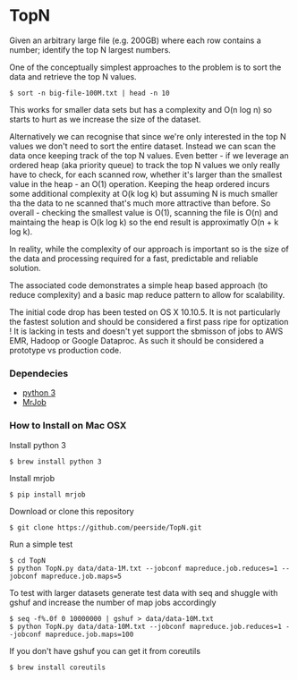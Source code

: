 # TopN
Given an arbitrary large file (e.g. 200GB) where each row contains a number; identify the top N largest numbers.

One of the conceptually simplest approaches to the problem is to sort the data and retrieve the top N values.
```
$ sort -n big-file-100M.txt | head -n 10
```
This works for smaller data sets but has a complexity and O(n log n) so starts to hurt as we increase the size of the dataset.

Alternatively we can recognise that since we're only interested in the top N values we don't need to sort the entire dataset. Instead we can scan the data once keeping track of the top N values. Even better - if we leverage an ordered heap (aka priority queue) to track the top N values we only really have to check, for each scanned row, whether it's larger than the smallest value in the heap - an O(1) operation. Keeping the heap ordered incurs some additional complexity at O(k log k) but assuming N is much smaller tha the data to ne scanned that's much more attractive than before. So overall - checking the smallest value is O(1), scanning the file is O(n) and maintaing the heap is O(k log k) so the end result is approximatly O(n + k log k).

In reality, while the complexity of our approach is important so is the size of the data and processing required for a fast, predictable and reliable solution.

The associated code demonstrates a simple heap based approach (to reduce complexity) and a basic map reduce pattern to allow for scalability. 

The initial code drop has been tested on OS X 10.10.5. It is not particularly the fastest solution and should be considered a first pass ripe for optization ! It is lacking in tests and doesn't yet support the sbmisson of jobs to AWS EMR, Hadoop or Google Dataproc. As such it should be considered a prototype vs production code.


### Dependecies
* [python 3](https://www.python.org/downloads/mac-osx/)
* [MrJob](https://github.com/Yelp/mrjob)


### How to Install on Mac OSX
Install python 3
```
$ brew install python 3
```

Install mrjob
```
$ pip install mrjob
```
Download or clone this repository
```
$ git clone https://github.com/peerside/TopN.git
```

Run a simple test
```
$ cd TopN
$ python TopN.py data/data-1M.txt --jobconf mapreduce.job.reduces=1 --jobconf mapreduce.job.maps=5
```

To test with larger datasets generate test data with seq and shuggle with gshuf and increase the number of map jobs accordingly 
```
$ seq -f%.0f 0 10000000 | gshuf > data/data-10M.txt
$ python TopN.py data/data-10M.txt --jobconf mapreduce.job.reduces=1 --jobconf mapreduce.job.maps=100
```

If you don't have gshuf you can get it from coreutils
```
$ brew install coreutils
```

